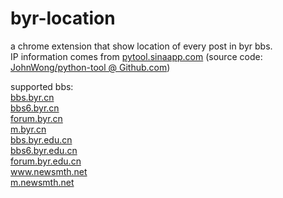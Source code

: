 byr-location
============

a chrome extension that show location of every post in byr bbs.
<br>IP information comes from <a href="http://pytool.sinaapp.com">pytool.sinaapp.com</a> (source code: <a href="https://github.com/JohnWong/python-tool">JohnWong/python-tool @ Github.com</a>)

supported bbs:
<br><a href="http://bbs.byr.cn">bbs.byr.cn</a>
<br><a href="http://bbs6.byr.cn">bbs6.byr.cn</a>
<br><a href="http://forum.byr.cn">forum.byr.cn</a>
<br><a href="http://m.byr.cn">m.byr.cn</a>
<br><a href="http://bbs.byr.edu.cn">bbs.byr.edu.cn</a>
<br><a href="http://bbs6.byr.edu.cn">bbs6.byr.edu.cn</a>
<br><a href="http://forum.byr.edu.cn">forum.byr.edu.cn</a>
<br><a href="http://www.newsmth.net">www.newsmth.net</a>
<br><a href="http://m.newsmth.net">m.newsmth.net</a>
